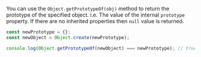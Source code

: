 
  You can use the `Object.getPrototypeOf(obj)` method to return the prototype of the specified object. i.e. The value of the internal `prototype` property. If there are no inherited properties then `null` value is returned.

  ```javascript
  const newPrototype = {};
  const newObject = Object.create(newPrototype);

  console.log(Object.getPrototypeOf(newObject) === newPrototype); // true
  ```
